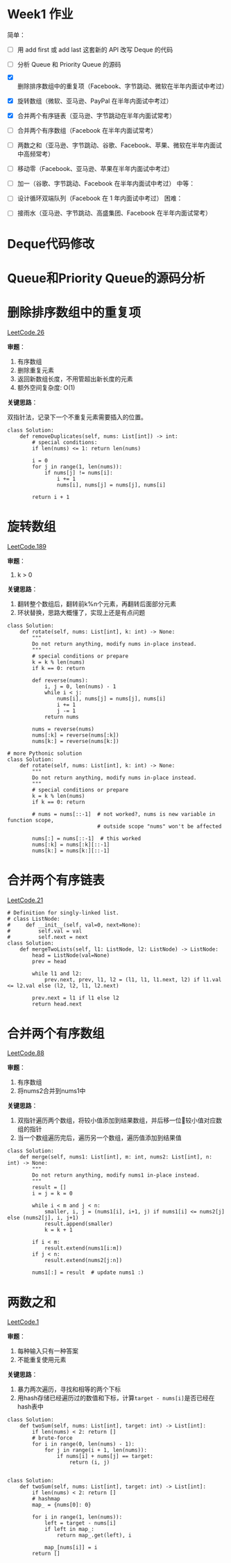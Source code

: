# Week1 作业

简单：
- [ ] 用 add first 或 add last 这套新的 API 改写 Deque 的代码
- [ ] 分析 Queue 和 Priority Queue 的源码
- [x] 删除排序数组中的重复项（Facebook、字节跳动、微软在半年内面试中考过）
- [x] 旋转数组（微软、亚马逊、PayPal 在半年内面试中考过）
- [x] 合并两个有序链表（亚马逊、字节跳动在半年内面试常考）
- [ ] 合并两个有序数组（Facebook 在半年内面试常考）
- [ ] 两数之和（亚马逊、字节跳动、谷歌、Facebook、苹果、微软在半年内面试中高频常考）
- [ ] 移动零（Facebook、亚马逊、苹果在半年内面试中考过）
- [ ] 加一（谷歌、字节跳动、Facebook 在半年内面试中考过）
中等：
- [ ] 设计循环双端队列（Facebook 在 1 年内面试中考过）
困难：
- [ ] 接雨水（亚马逊、字节跳动、高盛集团、Facebook 在半年内面试常考）


# Deque代码修改

# Queue和Priority Queue的源码分析

# 删除排序数组中的重复项

[LeetCode.26](https://leetcode-cn.com/problems/remove-duplicates-from-sorted-array/)

**审题**：

1. 有序数组
2. 删除重复元素
3. 返回新数组长度，不用管超出新长度的元素
4. 额外空间复杂度: O(1)

**关键思路**：

双指针法，记录下一个不重复元素需要插入的位置。


```python3
class Solution:
    def removeDuplicates(self, nums: List[int]) -> int:
        # special conditions:
        if len(nums) <= 1: return len(nums)

        i = 0
        for j in range(1, len(nums)):
            if nums[j] != nums[i]:
                i += 1
                nums[i], nums[j] = nums[j], nums[i]

        return i + 1
```

# 旋转数组

[LeetCode.189](https://leetcode-cn.com/problems/rotate-array/)


**审题**：

1. k > 0

**关键思路**：
1. 翻转整个数组后，翻转前k%n个元素，再翻转后面部分元素
2. 环状替换，思路大概懂了，实现上还是有点问题

```python3
class Solution:
    def rotate(self, nums: List[int], k: int) -> None:
        """
        Do not return anything, modify nums in-place instead.
        """
        # special conditions or prepare
        k = k % len(nums)
        if k == 0: return

        def reverse(nums):
            i, j = 0, len(nums) - 1
            while i < j:
                nums[i], nums[j] = nums[j], nums[i]
                i += 1
                j -= 1
            return nums

        nums = reverse(nums)
        nums[:k] = reverse(nums[:k])
        nums[k:] = reverse(nums[k:])

# more Pythonic solution
class Solution:
    def rotate(self, nums: List[int], k: int) -> None:
        """
        Do not return anything, modify nums in-place instead.
        """
        # special conditions or prepare
        k = k % len(nums)
        if k == 0: return

        # nums = nums[::-1]  # not worked?, nums is new variable in function scope,
                             # outside scope "nums" won't be affected

        nums[:] = nums[::-1]  # this worked
        nums[:k] = nums[:k][::-1]
        nums[k:] = nums[k:][::-1]
```


# 合并两个有序链表

[LeetCode.21](https://leetcode-cn.com/problems/merge-two-sorted-lists/)

```python3
# Definition for singly-linked list.
# class ListNode:
#     def __init__(self, val=0, next=None):
#         self.val = val
#         self.next = next
class Solution:
    def mergeTwoLists(self, l1: ListNode, l2: ListNode) -> ListNode:
        head = ListNode(val=None)
        prev = head

        while l1 and l2:
            prev.next, prev, l1, l2 = (l1, l1, l1.next, l2) if l1.val <= l2.val else (l2, l2, l1, l2.next)

        prev.next = l1 if l1 else l2
        return head.next
```

# 合并两个有序数组

[LeetCode.88](https://leetcode-cn.com/problems/merge-sorted-array/)

**审题**：
1. 有序数组
2. 将nums2合并到nums1中

**关键思路**：
1. 双指针遍历两个数组，将较小值添加到结果数组，并后移一位较小值对应数组的指针
2. 当一个数组遍历完后，遍历另一个数组，遍历值添加到结果值

```python3
class Solution:
    def merge(self, nums1: List[int], m: int, nums2: List[int], n: int) -> None:
        """
        Do not return anything, modify nums1 in-place instead.
        """
        result = []
        i = j = k = 0

        while i < m and j < n:
            smaller, i, j = (nums1[i], i+1, j) if nums1[i] <= nums2[j] else (nums2[j], i, j+1)
            result.append(smaller)
            k = k + 1

        if i < m:
            result.extend(nums1[i:m])
        if j < n:
            result.extend(nums2[j:n])

        nums1[:] = result  # update nums1 :)
```


# 两数之和

[LeetCode.1](https://leetcode-cn.com/problems/two-sum/submissions/)

**审题**：
1. 每种输入只有一种答案
2. 不能重复使用元素

**关键思路**：
1. 暴力两次遍历，寻找和相等的两个下标
2. 用hash存储已经遍历过的数值和下标，计算`target - nums[i]`是否已经在hash表中

```python3
class Solution:
    def twoSum(self, nums: List[int], target: int) -> List[int]:
        if len(nums) < 2: return []
        # brute-force
        for i in range(0, len(nums) - 1):
            for j in range(i + 1, len(nums)):
                if nums[i] + nums[j] == target:
                    return (i, j)


class Solution:
    def twoSum(self, nums: List[int], target: int) -> List[int]:
        if len(nums) < 2: return []
        # hashmap
        map_ = {nums[0]: 0}

        for i in range(1, len(nums)):
            left = target - nums[i]
            if left in map_:
                return map_.get(left), i

            map_[nums[i]] = i
        return []
```